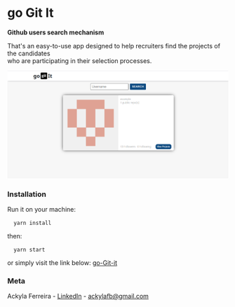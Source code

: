# go Git It

__Github users search mechanism__

That's an easy-to-use app designed to help recruiters find the projects of the candidates<br>
who are participating in their selection processes.

![](/public/print.png)

### Installation

Run it on your machine:
```
  yarn install
```
then:
```
  yarn start
```

or simply visit the link below:
  [go-Git-it](https://go-git-it.herokuapp.com/)

### Meta

Ackyla Ferreira - [LinkedIn](https://linkedin.com/in/ackyla-batista) - ackylafb@gmail.com